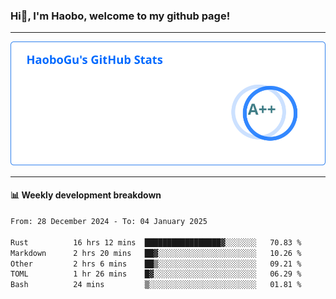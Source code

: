 <!--<h2 align="center"> Hi👋, I'm Haobo, welcome to my github page! </h2>-->
### Hi👋, I'm Haobo, welcome to my github page!
-------

<img href="https://github.com/HaoboGu" src="assets/stats.svg" alt="github stats" /> 

-------

#### 📊 **Weekly development breakdown**
<!--START_SECTION:waka-->

```txt
From: 28 December 2024 - To: 04 January 2025

Rust          16 hrs 12 mins  █████████████████▓░░░░░░░   70.83 %
Markdown      2 hrs 20 mins   ██▓░░░░░░░░░░░░░░░░░░░░░░   10.26 %
Other         2 hrs 6 mins    ██▒░░░░░░░░░░░░░░░░░░░░░░   09.21 %
TOML          1 hr 26 mins    █▓░░░░░░░░░░░░░░░░░░░░░░░   06.29 %
Bash          24 mins         ▒░░░░░░░░░░░░░░░░░░░░░░░░   01.81 %
```

<!--END_SECTION:waka-->
<!--
backup url: https://github-readme-status-dusky-ten.vercel.app/api?username=HaoboGu&count_private=true&show_icons=true&theme=transparent&border_color=2f80ed
-->
<!--
**HaoboGu/HaoboGu** is a ✨ _special_ ✨ repository because its `README.md` (this file) appears on your GitHub profile.

Here are some ideas to get you started:

- 🔭 I’m currently working on AI-assisted programming tools
- 🌱 I’m currently learning ...
- 👯 I’m looking to collaborate on ...
- 🤔 I’m looking for help with ...
- 💬 Ask me about ...
- 📫 How to reach me: ...
- 😄 Pronouns: ...
- ⚡ Fun fact: ...
-->

